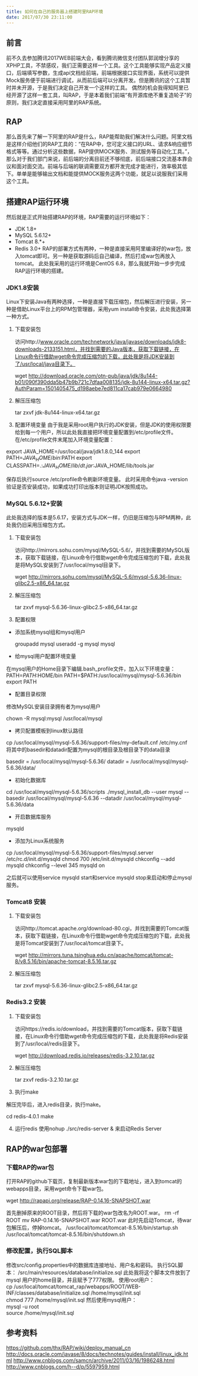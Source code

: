 ```yaml
---
title: 如何在自己的服务器上搭建阿里RAP环境
date: 2017/07/30 23:11:00
---
```


## 前言

前不久去参加腾讯2017WEB前端大会，看到腾讯微信支付团队郭润增分享的XPHP工具，不禁感叹，我们正需要这样一个工具。这个工具能够实现产品定义接口，后端填写参数，生成api文档给前端，前端根据接口实现界面，系统可以提供Mock服务便于前端进行调试，从而前后端可以分离开发。但是腾讯的这个工具暂时并未开源，于是我们决定自己开发一个这样的工具。
偶然的机会我得知阿里已经开源了这样一套工具，叫RAP，于是本着我们前端“有开源库绝不重复造轮子”的原则，我们决定直接采用阿里的RAP系统。

<!-- more -->

## RAP

那么首先来了解一下阿里的RAP是什么，RAP能帮助我们解决什么问题。阿里文档是这样介绍他们的RAP工具的：“在RAP中，您可定义接口的URL、请求&响应细节格式等等。通过分析这些数据，RAP提供MOCK服务、测试服务等自动化工具。”，那么对于我们部门来说，前后端的分离目前还不够彻底，前后端接口交流基本靠会议和面对面交流。前端与后端的联调需要双方都开发完成才能进行，效率极其低下。单单是能够输出文档和能提供MOCK服务这两个功能，就足以说服我们采用这个工具。

## 搭建RAP运行环境

然后就是正式开始搭建RAP的环境，RAP需要的运行环境如下：
- JDK 1.8+
- MySQL 5.6.12+ 
- Tomcat 8.*+ 
- Redis 3.0+ 
RAP的部署方式有两种，一种是直接采用阿里编译好的war包，放入tomcat即可。另一种是获取源码后自己编译，然后打成war包再放入tomcat。
此处我采用的运行环境是CentOS 6.8，那么我就开始一步步完成RAP运行环境的搭建。

### JDK1.8安装

Linux下安装Java有两种选择，一种是直接下载压缩包，然后解压进行安装，另一种是借助Linux平台上的RPM包管理器，采用yum install命令安装，此处我选择第一种方式。
1. 下载安装包

      访问http://www.oracle.com/technetwork/java/javase/downloads/jdk8-downloads-2133151.html，并找到需要的Java版本，获取下载链接，在Linux命令行借助wget命令完成压缩包的下载，此处我是将JDK安装到了/usr/local/java目录下。
 

    wget http://download.oracle.com/otn-pub/java/jdk/8u144-b01/090f390dda5b47b9b721c7dfaa008135/jdk-8u144-linux-x64.tar.gz?AuthParam=1501405475_d198aebe7ed811ca17cab979e0664980

2. 解压压缩包


     tar zxvf jdk-8u144-linux-x64.tar.gz

3. 配置环境变量
由于我是采用root用户执行的JDK安装，但是JDK的使用权限要给到每一个用户，所以此处我直接把环境变量配置到/etc/profile文件。
在/etc/profile文件末尾加入环境变量配置：


export JAVA_HOME=/usr/local/java/jdk1.8.0_144
export PATH=$JAVA_HOME/bin:$PATH 
export CLASSPATH=.:$JAVA_HOME/lib/dt.jar:$JAVA_HOME/lib/tools.jar 

保存后执行source /etc/profile命令刷新环境变量。
此时采用命令java -version验证是否安装成功，如果成功打印出版本则证明JDK按照成功。
 
### MySQL 5.6.12+安装

此处我选择的版本是5.6.17，安装方式与JDK一样，仍旧是压缩包与RPM两种，此处我仍旧采用压缩包方式。

1. 下载安装包

      访问http://mirrors.sohu.com/mysql/MySQL-5.6/，并找到需要的MySQL版本，获取下载链接，在Linux命令行借助wget命令完成压缩包的下载，此处我是将MySQL安装到了/usr/local/mysql目录下。
 

    wget http://mirrors.sohu.com/mysql/MySQL-5.6/mysql-5.6.36-linux-glibc2.5-x86_64.tar.gz

2. 解压压缩包


     tar zxvf mysql-5.6.36-linux-glibc2.5-x86_64.tar.gz

3. 配置权限
- 添加系统mysql组和mysql用户
  
  groupadd mysql
  useradd -g mysql mysql

- 给mysql用户配置环境变量

在mysql用户的Home目录下编辑.bash_profile文件，加入以下环境变量：
PATH=$PATH:$HOME/bin
PATH=$PATH:/usr/local/mysql/mysql-5.6.36/bin
export PATH

- 配置目录权限

修改MySQL安装目录拥有者为mysql用户

chown -R mysql:mysql /usr/local/mysql

- 拷贝配置模板到linux默认路径

cp /usr/local/mysql/mysql-5.6.36/support-files/my-default.cnf /etc/my.cnf
将其中的basedir和datadir配置为mysql的根目录及根目录下的data目录

basedir = /usr/local/mysql/mysql-5.6.36/
datadir = /usr/local/mysql/mysql-5.6.36/data/

- 初始化数据库

cd /usr/local/mysql/mysql-5.6.36/scripts
./mysql_install_db --user mysql --basedir /usr/local/mysql/mysql-5.6.36 --datadir /usr/local/mysql/mysql-5.6.36/data

- 开启数据库服务

mysqld 

- 添加为Linux系统服务

cp /usr/local/mysql/mysql-5.6.36/support-files/mysql.server /etc/rc.d/init.d/mysqld
chmod 700 /etc/init.d/mysqld
chkconfig --add mysqld
chkconfig --level 345 mysqld on

之后就可以使用service mysqld start和service mysqld stop来启动和停止mysql服务。

### Tomcat8 安装

1. 下载安装包

      访问http://tomcat.apache.org/download-80.cgi，并找到需要的Tomcat版本，获取下载链接，在Linux命令行借助wget命令完成压缩包的下载，此处我是将Tomcat安装到了/usr/local/tomcat目录下。
 

    wget http://mirrors.tuna.tsinghua.edu.cn/apache/tomcat/tomcat-8/v8.5.16/bin/apache-tomcat-8.5.16.tar.gz

2. 解压压缩包


     tar zxvf mysql-5.6.36-linux-glibc2.5-x86_64.tar.gz

### Redis3.2 安装

1. 下载安装包

      访问https://redis.io/download，并找到需要的Tomcat版本，获取下载链接，在Linux命令行借助wget命令完成压缩包的下载，此处我是将Redis安装到了/usr/local/redis目录下。
 

    wget http://download.redis.io/releases/redis-3.2.10.tar.gz

2. 解压压缩包


     tar zxvf redis-3.2.10.tar.gz

3. 执行make

解压完毕后，进入redis目录，执行make。

  cd redis-4.0.1
  make

4. 运行redis
使用nohup ./src/redis-server & 来启动Redis Server

## RAP的war包部署

### 下载RAP的war包

打开RAP的github下载页，复制最新版本war包的下载地址，进入到tomcat的webapps目录，采用wget命令下载war包。

wget http://rapapi.org/release/RAP-0.14.16-SNAPSHOT.war

首先删掉原来的ROOT目录，然后将下载的war包改名为ROOT.war。
rm -rf ROOT
mv RAP-0.14.16-SNAPSHOT.war ROOT.war
此时先启动Tomcat，待war包解压后，停掉tomcat。
/usr/local/tomcat/tomcat-8.5.16/bin/startup.sh
/usr/local/tomcat/tomcat-8.5.16/bin/shutdown.sh

### 修改配置，执行SQL脚本

修改src/config.properties中的数据库连接地址、用户名和密码。
执行SQL脚本： /src/main/resources/database/initialize.sql
此处我将这个脚本文件放到了mysql 用户的home目录，并且赋予了777权限。
使用root用户：  
cp /usr/local/tomcat/tomcat_rap/webapps/ROOT/WEB-INF/classes/database/initialize.sql /home/mysql/init.sql  
chmod 777 /home/mysql/init.sql
然后使用mysql用户：  
mysql -u root  
source /home/mysql/init.sql


## 参考资料
https://github.com/thx/RAP/wiki/deploy_manual_cn
http://docs.oracle.com/javase/8/docs/technotes/guides/install/linux_jdk.html
http://www.cnblogs.com/samcn/archive/2011/03/16/1986248.html
http://www.cnblogs.com/h--d/p/5597959.html